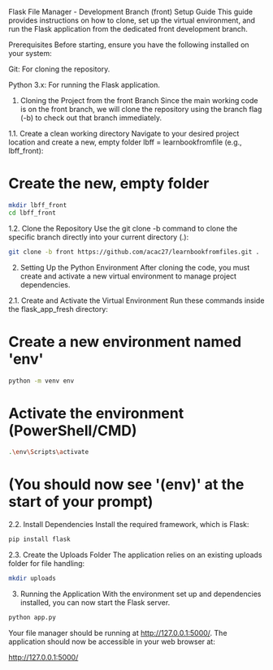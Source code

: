 Flask File Manager - Development Branch (front) Setup Guide
This guide provides instructions on how to clone, set up the virtual environment, and run the Flask application from the dedicated front development branch.

Prerequisites
Before starting, ensure you have the following installed on your system:

Git: For cloning the repository.

Python 3.x: For running the Flask application.

1. Cloning the Project from the front Branch
Since the main working code is on the front branch, we will clone the repository using the branch flag (-b) to check out that branch immediately.

1.1. Create a clean working directory
Navigate to your desired project location and create a new, empty folder lbff = learnbookfromfile (e.g., lbff_front):

# Create the new, empty folder
```bash
mkdir lbff_front
cd lbff_front
```

1.2. Clone the Repository
Use the git clone -b command to clone the specific branch directly into your current directory (.):
```bash
git clone -b front https://github.com/acac27/learnbookfromfiles.git .
```
2. Setting Up the Python Environment
After cloning the code, you must create and activate a new virtual environment to manage project dependencies.

2.1. Create and Activate the Virtual Environment
Run these commands inside the flask_app_fresh directory:

# Create a new environment named 'env'
```bash
python -m venv env
```
# Activate the environment (PowerShell/CMD)
```bash
.\env\Scripts\activate
```
# (You should now see '(env)' at the start of your prompt)

2.2. Install Dependencies
Install the required framework, which is Flask:
```bash
pip install flask
```

2.3. Create the Uploads Folder
The application relies on an existing uploads folder for file handling:
```bash
mkdir uploads
```

3. Running the Application
With the environment set up and dependencies installed, you can now start the Flask server.
```bash
python app.py
```
Your file manager should be running at http://127.0.0.1:5000/.
The application should now be accessible in your web browser at:

http://127.0.0.1:5000/
